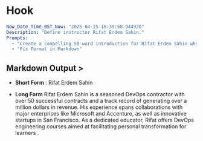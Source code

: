# Hook

```yaml
Now_Date_Time_BST_Now: "2025-04-15 16:39:58.944920"
Description: "Define instructor Rifat Erdem Sahin."
Prompts:
  - "Create a compelling 50-word introduction for Rifat Erdem Sahin why he is the correct person to give this SonarQube Course"
  - "Fix Format in Markdown"
```

## Markdown Output >

- **Short Form** : Rifat Erdem Sahin

- **Long Form**
​Rifat Erdem Sahin is a seasoned DevOps contractor with over 50 successful contracts and a track record of generating over a million dollars in revenue. His experience spans collaborations with major enterprises like Microsoft and Accenture, as well as innovative startups in San Francisco. As a dedicated educator, Rifat offers DevOps engineering courses aimed at facilitating personal transformation for learners .​

